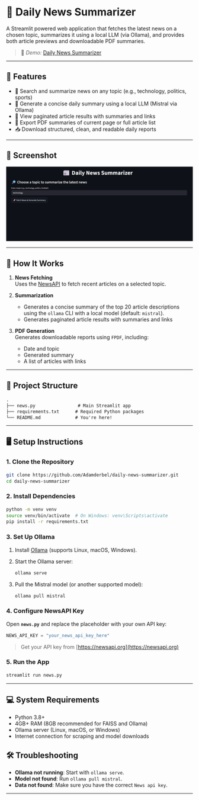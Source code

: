 # 📰 Daily News Summarizer

A Streamlit powered web application that fetches the latest news on a chosen topic, summarizes it using a local LLM (via Ollama), and provides both article previews and downloadable PDF summaries.
> 🔗 *Demo:* [Daily News Summarizer](https://adamderbel.github.io/Adam-Portfolio/news-summarizer.html)
---

## 🚀 Features

- 🔎 Search and summarize news on any topic (e.g., technology, politics, sports)
- 🤖 Generate a concise daily summary using a local LLM (Mistral via Ollama)
- 📄 View paginated article results with summaries and links
- 💾 Export PDF summaries of current page or full article list
- 📥 Download structured, clean, and readable daily reports
---
## 📸 Screenshot


![Streamlit UI](screenshots/Demo1.png)

---
## 🧠 How It Works

1. **News Fetching**  
   Uses the [NewsAPI](https://newsapi.org/) to fetch recent articles on a selected topic.

2. **Summarization**  
   - Generates a concise summary of the top 20 article descriptions using the `ollama` CLI with a local model (default: `mistral`).
   - Generates paginated article results with summaries and links

4. **PDF Generation**  
   Generates downloadable reports using `FPDF`, including:
   - Date and topic
   - Generated summary
   - A list of articles with links

---
## 📂 Project Structure

```
.
├── news.py                # Main Streamlit app
├── requirements.txt      # Required Python packages
└── README.md             # You're here!
```
---

## 🖥️ Setup Instructions

### 1. Clone the Repository

```bash
git clone https://github.com/Adamderbel/daily-news-summarizer.git
cd daily-news-summarizer
```

### 2. Install Dependencies
```bash
python -m venv venv
source venv/bin/activate  # On Windows: venv\Scripts\activate
pip install -r requirements.txt
```

### 3. Set Up Ollama

1. Install [Ollama](https://ollama.com/download) (supports Linux, macOS, Windows).
2. Start the Ollama server:

   ```bash
   ollama serve
   ```
3. Pull the Mistral model (or another supported model):

   ```bash
   ollama pull mistral
   ```

### 4. Configure NewsAPI Key

Open **`news.py`** and replace the placeholder with your own API key:

```python
NEWS_API_KEY = "your_news_api_key_here"
```

> Get your API key from [https://newsapi.org](https://newsapi.org)

### 5. Run the App

```bash
streamlit run news.py
```

---


## 💻 System Requirements
- Python 3.8+
- 4GB+ RAM (8GB recommended for FAISS and Ollama)
- Ollama server (Linux, macOS, or Windows)
- Internet connection for scraping and model downloads

## 🛠️ Troubleshooting
- **Ollama not running**: Start with `ollama serve`.
- **Model not found**: Run `ollama pull mistral`.
- **Data not found**: Make sure you have the correct  `News api key`.
---
